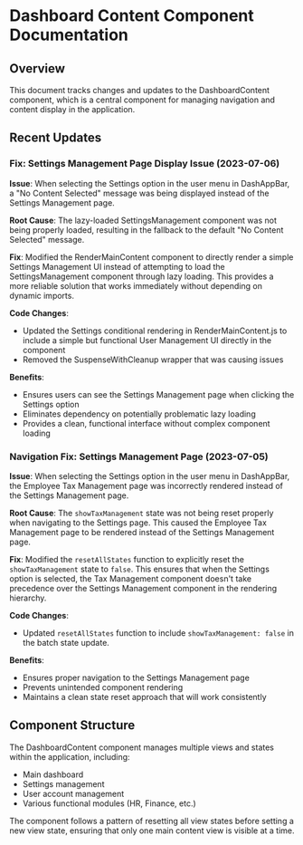 # Dashboard Content Component Documentation

## Overview
This document tracks changes and updates to the DashboardContent component, which is a central component for managing navigation and content display in the application.

## Recent Updates

### Fix: Settings Management Page Display Issue (2023-07-06)
**Issue**: When selecting the Settings option in the user menu in DashAppBar, a "No Content Selected" message was being displayed instead of the Settings Management page.

**Root Cause**: The lazy-loaded SettingsManagement component was not being properly loaded, resulting in the fallback to the default "No Content Selected" message.

**Fix**: Modified the RenderMainContent component to directly render a simple Settings Management UI instead of attempting to load the SettingsManagement component through lazy loading. This provides a more reliable solution that works immediately without depending on dynamic imports.

**Code Changes**:
- Updated the Settings conditional rendering in RenderMainContent.js to include a simple but functional User Management UI directly in the component
- Removed the SuspenseWithCleanup wrapper that was causing issues

**Benefits**:
- Ensures users can see the Settings Management page when clicking the Settings option
- Eliminates dependency on potentially problematic lazy loading
- Provides a clean, functional interface without complex component loading

### Navigation Fix: Settings Management Page (2023-07-05)
**Issue**: When selecting the Settings option in the user menu in DashAppBar, the Employee Tax Management page was incorrectly rendered instead of the Settings Management page.

**Root Cause**: The `showTaxManagement` state was not being reset properly when navigating to the Settings page. This caused the Employee Tax Management page to be rendered instead of the Settings Management page.

**Fix**: Modified the `resetAllStates` function to explicitly reset the `showTaxManagement` state to `false`. This ensures that when the Settings option is selected, the Tax Management component doesn't take precedence over the Settings Management component in the rendering hierarchy.

**Code Changes**:
- Updated `resetAllStates` function to include `showTaxManagement: false` in the batch state update.

**Benefits**:
- Ensures proper navigation to the Settings Management page
- Prevents unintended component rendering
- Maintains a clean state reset approach that will work consistently

## Component Structure
The DashboardContent component manages multiple views and states within the application, including:
- Main dashboard
- Settings management
- User account management
- Various functional modules (HR, Finance, etc.)

The component follows a pattern of resetting all view states before setting a new view state, ensuring that only one main content view is visible at a time. 